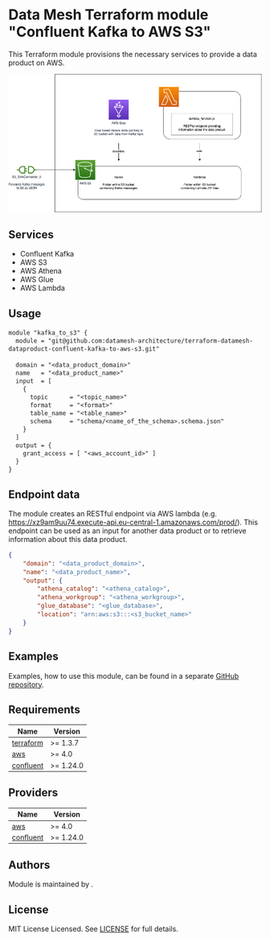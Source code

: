 # Data Mesh Terraform module "Confluent Kafka to AWS S3"

This Terraform module provisions the necessary services to provide a data product on AWS.

![](assets/images/overview.png)

## Services

* Confluent Kafka
* AWS S3
* AWS Athena
* AWS Glue
* AWS Lambda

## Usage

```hcl
module "kafka_to_s3" {
  module = "git@github.com:datamesh-architecture/terraform-datamesh-dataproduct-confluent-kafka-to-aws-s3.git"

  domain = "<data_product_domain>"
  name   = "<data_product_name>"
  input  = [
    {
      topic      = "<topic_name>"
      format     = "<format>"
      table_name = "<table_name>"
      schema     = "schema/<name_of_the_schema>.schema.json"
    }
  ]
  output = {
    grant_access = [ "<aws_account_id>" ]
  }
}
```

## Endpoint data

The module creates an RESTful endpoint via AWS lambda (e.g. https://xz9am9uu74.execute-api.eu-central-1.amazonaws.com/prod/). This endpoint can be used as an input for another data product or to retrieve information about this data product.

```json
{
    "domain": "<data_product_domain>",
    "name": "<data_product_name>",
    "output": {
        "athena_catalog": "<athena_catalog>",
        "athena_workgroup": "<athena_workgroup>",
        "glue_database": "<glue_database>",
        "location": "arn:aws:s3:::<s3_bucket_name>"
    }
}
```

## Examples

Examples, how to use this module, can be found in a separate [GitHub repository](https://github.com/datamesh-architecture/terraform-datamesh-dataproduct-examples).

## Requirements

| Name                                                                      | Version    |
|---------------------------------------------------------------------------|------------|
| <a name="requirement_terraform"></a> [terraform](#requirement\_terraform) | >= 1.3.7   |
| <a name="requirement_aws"></a> [aws](#requirement\_aws)                   | >= 4.0     |
| <a name="requirement_confluent"></a> [confluent](#requirement\_confluent) | >= 1.24.0  |

## Providers

| Name                                                                | Version   |
|---------------------------------------------------------------------|-----------|
| <a name="provider_aws"></a> [aws](#provider\_aws)                   | >= 4.0    |
| <a name="provider_confluent"></a> [confluent](#provider\_confluent) | >= 1.24.0 |

## Authors

Module is maintained by []().

## License

MIT License Licensed. See [LICENSE](https://github.com/datamesh-architecture/terraform-datamesh-dataproduct-confluent-kafka-to-aws-s3/blob/main/LICENSE) for full details.
